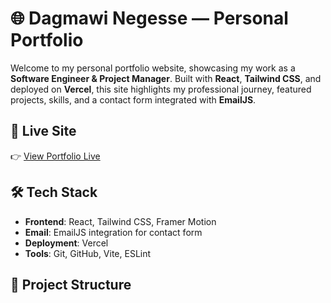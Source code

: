 # 🌐 Dagmawi Negesse — Personal Portfolio

Welcome to my personal portfolio website, showcasing my work as a **Software Engineer & Project Manager**. Built with **React**, **Tailwind CSS**, and deployed on **Vercel**, this site highlights my professional journey, featured projects, skills, and a contact form integrated with **EmailJS**.

## 🚀 Live Site

👉 [View Portfolio Live](https://your-vercel-link.vercel.app)

## 🛠️ Tech Stack

- **Frontend**: React, Tailwind CSS, Framer Motion
- **Email**: EmailJS integration for contact form
- **Deployment**: Vercel
- **Tools**: Git, GitHub, Vite, ESLint

## 📂 Project Structure

